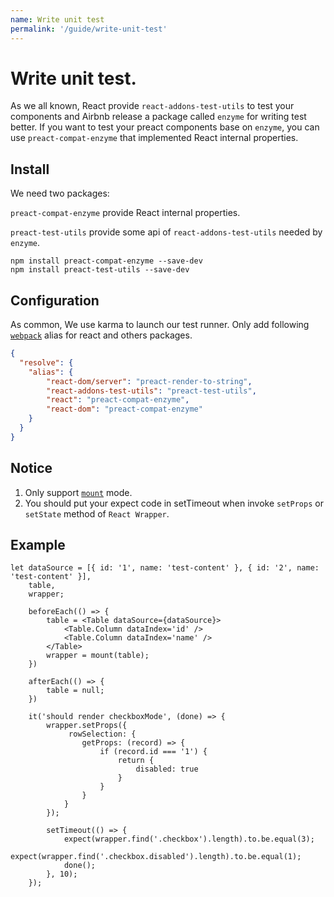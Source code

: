 ```yaml
---
name: Write unit test
permalink: '/guide/write-unit-test'
---
```


# Write unit test.

As we all known, React provide `react-addons-test-utils` to test your components and Airbnb release a package called `enzyme` for writing test better. If you want to test your preact components base on `enzyme`, you can use `preact-compat-enzyme` that implemented React internal properties.

## Install

We need two packages:

`preact-compat-enzyme` provide React internal properties.

`preact-test-utils` provide some api of `react-addons-test-utils` needed by `enzyme`.

```shell
npm install preact-compat-enzyme --save-dev
npm install preact-test-utils --save-dev
```

## Configuration

As common, We use karma to launch our test runner. Only add following [`webpack`](https://github.com/webpack-contrib/karma-webpack#usage) alias for react and others packages.

```json
{
  "resolve": {
    "alias": {
        "react-dom/server": "preact-render-to-string",
        "react-addons-test-utils": "preact-test-utils",
        "react": "preact-compat-enzyme",
        "react-dom": "preact-compat-enzyme"
    }
  }
}
```

## Notice

1. Only support [`mount`](http://airbnb.io/enzyme/docs/api/mount.html) mode.
2. You should put your expect code in setTimeout when invoke `setProps` or `setState` method of `React Wrapper`.


## Example

```shell
let dataSource = [{ id: '1', name: 'test-content' }, { id: '2', name: 'test-content' }],
    table,
    wrapper;

    beforeEach(() => {
        table = <Table dataSource={dataSource}>
            <Table.Column dataIndex='id' />
            <Table.Column dataIndex='name' />
        </Table>
        wrapper = mount(table);
    })

    afterEach(() => {
        table = null;
    })

    it('should render checkboxMode', (done) => {
        wrapper.setProps({
             rowSelection: {
                getProps: (record) => {
                    if (record.id === '1') {
                        return {
                            disabled: true
                        }
                    }
                }
            }
        });

        setTimeout(() => {
            expect(wrapper.find('.checkbox').length).to.be.equal(3);
            expect(wrapper.find('.checkbox.disabled').length).to.be.equal(1);
            done();
        }, 10);
    });
```